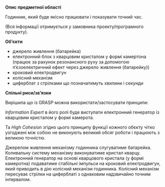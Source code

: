 **Опис предметної області**

Годинник, який буде якісно працювати і показувати точний час.

(Вся інформації отримується у замовника проекту/програмного продукту).

**Об’єкти**
- джерело живлення (батарейка)
- електронний блок з кварцовим кристалом у формі камертона (працює за рахунок резонансного руху за допомогою п’єзоелектричний ефект через джерело живлення (батарейку))
- кроковий електродвигун
- колісний механізм
- циферблат з стрілками що позначатимуть хвилини і секунди

**Спільні риси/зв’язки**

Вирішила що із GRASP можна використати/застосувати принципи:

*Information Expert*  в його ролі буде виступати електронний генератор із кварцовим кристалом у формі камерота.

Та  *High Cohesion* згідно цього принципу функції кожного обєкту чітко узгоджені між собою не виконують великий обсяг роботи і працюють з великою точністю.

Джерелом живлення механізму годинника слугуватиме батарейка. Коливальну систему механізму виконуватиме кристал кварцу. Електронний генератор на основі кварцового кристала (у формі камеротна) подаватиме стабільні імпульси на кроковий електродвигун, який приводить в дію колісний механізм годинника. Колісний механізм пересуває стрілки на циферблаті з однаковим надзвичайно точним інтервалом.
